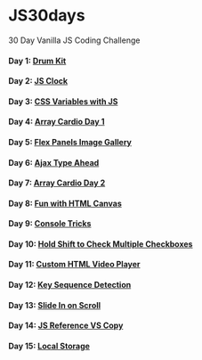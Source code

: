 # JS30days
30 Day Vanilla JS Coding Challenge

#### Day 1: [Drum Kit](https://eremor.github.io/JS30days/DrumKit/)
#### Day 2: [JS Clock](https://eremor.github.io/JS30days/JSClock/)
#### Day 3: [CSS Variables with JS](https://eremor.github.io/JS30days/CSSVariables/)
#### Day 4: [Array Cardio Day 1](https://eremor.github.io/JS30days/Cardio/)
#### Day 5: [Flex Panels Image Gallery](https://eremor.github.io/JS30days/FlexGallery/)
#### Day 6: [Ajax Type Ahead](https://eremor.github.io/JS30days/TypeAhead/)
#### Day 7: [Array Cardio Day 2](https://eremor.github.io/JS30days/CardioDay2/)
#### Day 8: [Fun with HTML Canvas](https://eremor.github.io/JS30days/Canvas/)
#### Day 9: [Console Tricks](https://eremor.github.io/JS30days/DevTool/)
#### Day 10: [Hold Shift to Check Multiple Checkboxes](https://eremor.github.io/JS30days/MultipleCheckboxes/)
#### Day 11: [Custom HTML Video Player](https://eremor.github.io/JS30days/VideoPlayer/)
#### Day 12: [Key Sequence Detection](https://eremor.github.io/JS30days/KeySequenceDetection/)
#### Day 13: [Slide In on Scroll](https://eremor.github.io/JS30days/SlideScroll/)
#### Day 14: [JS Reference VS Copy](https://eremor.github.io/JS30days/ReferencesVSCopying/)
#### Day 15: [Local Storage](https://eremor.github.io/JS30days/LocalStorage/)